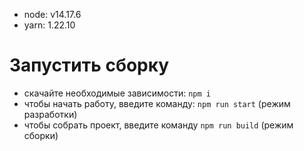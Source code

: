 - node: v14.17.6
- yarn: 1.22.10

# Запустить сборку

- скачайте необходимые зависимости: `npm i`
- чтобы начать работу, введите команду: `npm run start` (режим разработки)
- чтобы собрать проект, введите команду `npm run build` (режим сборки)
